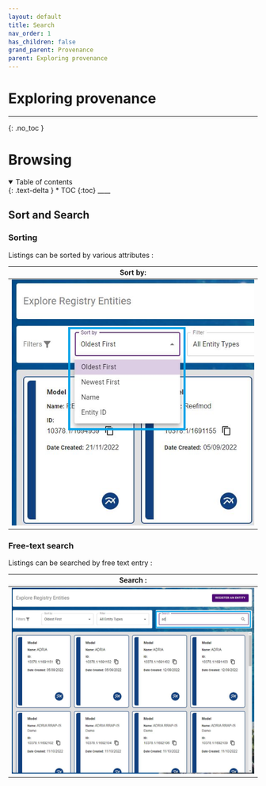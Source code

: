 ```yaml
---
layout: default
title: Search
nav_order: 1
has_children: false
grand_parent: Provenance
parent: Exploring provenance
---
```

# Exploring provenance
---
{: .no_toc }
# Browsing
<details  open markdown="block">
  <summary>
    Table of contents
  </summary>
{: .text-delta }
* TOC
{:toc}
____
</details>

## Sort and Search

### Sorting 

Listings can be sorted by various attributes :

|                                   Sort by:                             |
| :-----------------------------------------------------------------------------: | 
| <img src="../../../assets/images/provenance/70_Sort.png" alt="drawing" width="600"/>      |
 
### Free-text search 

Listings can be searched by free text entry :

|                                   Search :                               |
| :-----------------------------------------------------------------------------: | 
| <img src="../../../assets/images/provenance/80_Search.png" alt="drawing" width="600"/>      |